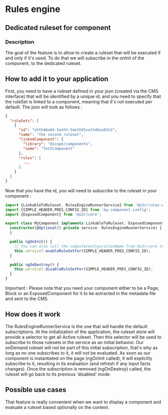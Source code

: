 # Rules engine

## Dedicated ruleset for component

### Description

The goal of the feature is to allow to create a ruleset that will be executed if and only if it's used.
To do that we will subscribe in the onInit of the component, to the dedicated ruleset.

## How to add it to your application

First, you need to have a ruleset defined in your json (created via the CMS interface) that will be identified by a unique id, and you need to specify that the ruleSet is linked to a component, meaning that it's not executed per default. The json will look as follows :

```json
{
  "ruleSets": [
    {
      "id": "e5th46e84-5e4th-54eth65seth46se8th2",
      "name": "the second ruleset",
      "linkedComponent": {
        "library": "@scope/components",
        "name": "TestComponent"
      },
      "rules": [
        ...
      ]
    }
  ]
}
```

Now that you have the id, you will need to subscribe to the ruleset in your component :

```typescript
import {LinkableToRuleset, RulesEngineRunnerService} from '@o3r/rules-engine';
import {SIMPLE_HEADER_PRES_CONFIG_ID} from 'my-component.config';
import {ExposedComponent} from '@o3r/core';

export class MyComponent implements LinkableToRuleset, ExposedComponent {
  constructor(@Optional() private service: RulesEngineRunnerService) {
  }

  public ngOnInit() {
    // You can also call the computeConfigurationName from @o3r/core to compute SIMPLE_HEADER_PRES_CONFIG_ID
    this.service?.enableRuleSetFor(SIMPLE_HEADER_PRES_CONFIG_ID);
  }

  public ngOnDestroy() {
    this.service?.disableRuleSetFor(SIMPLE_HEADER_PRES_CONFIG_ID);
  }
}
```

Important : Please note that you need your component either to be a Page, Block or an ExposedComponent for it to be extracted in the metadata file and sent to the CMS.

## How does it work

The RulesEngineRunnerService is the one that will handle the default subscriptions.
At the initialization of the application, the ruleset store will provide a selector to get all Active ruleset.
Then this selector will be used to subscribe to those rulesets in the service as an initial behavior.
Our onDemand ruleset will not be part of this initial subscription, that's why as long as no one subscribes to it, it will not be evaluated.
As soon as our component is instantiated on the page (ngOnInit called), it will explicitly subscribe to it, resulting in its evaluation (and refresh if any input facts changes).
Once the subscription is removed (ngOnDestroy) called, the ruleset will go back to its previous 'disabled' mode.

## Possible use cases

That feature is really convenient when we want to display a component and evaluate a ruleset based optionally on the context.
